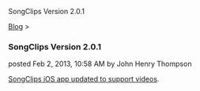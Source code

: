 SongClips Version 2.0.1 

[Blog](../z-blog-1.md)‎ > ‎

### SongClips Version 2.0.1

posted Feb 2, 2013, 10:58 AM by John Henry Thompson

[SongClips iOS app updated to support videos](https://itunes.apple.com/us/app/songclips/id335528135?mt=8).  
  

